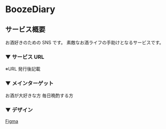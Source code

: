 # BoozeDiary

## サービス概要

お酒好きのための SNS です。
素敵なお酒ライフの手助けとなるサービスです。

### ▼ サービス URL

※URL 発行後記載

### ▼ メインターゲット

お酒が大好きな方
毎日晩酌する方

### ▼ デザイン

[Figma](https://www.figma.com/file/rFVGFi7Zm22nQH7G8haRoB/BoozeDiary?type=design&node-id=0%3A1&mode=design&t=NYSDvT5W4MPZy0qM-1)
